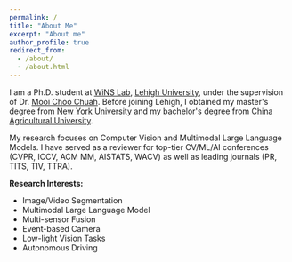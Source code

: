 ```yaml
---
permalink: /
title: "About Me"
excerpt: "About me"
author_profile: true
redirect_from: 
  - /about/
  - /about.html
---
```

I am a Ph.D. student at [WiNS Lab](http://carina.cse.lehigh.edu/winslab/index.php), [Lehigh University](https://www2.lehigh.edu/), under the supervision of Dr. [Mooi Choo Chuah](https://www.cse.lehigh.edu/~chuah/). Before joining Lehigh, I obtained my master's degree from [New York University](https://www.nyu.edu/) and my bachelor's degree from [China Agricultural University](https://en.cau.edu.cn/).

My research focuses on Computer Vision and Multimodal Large Language Models. I have served as a reviewer for top-tier CV/ML/AI conferences (CVPR, ICCV, ACM MM, AISTATS, WACV) as well as leading journals (PR, TITS, TIV, TTRA).

<strong>Research Interests:</strong>
* Image/Video Segmentation
* Multimodal Large Language Model
* Multi-sensor Fusion
* Event-based Camera
* Low-light Vision Tasks
* Autonomous Driving
